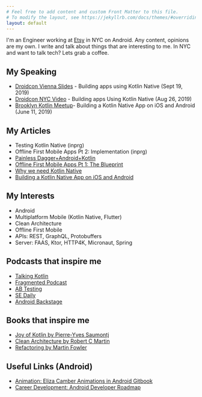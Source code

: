 ```yaml
---
# Feel free to add content and custom Front Matter to this file.
# To modify the layout, see https://jekyllrb.com/docs/themes/#overriding-theme-defaults
layout: default
---
```


I'm an Engineer working at [Etsy](https://etsy.com) in NYC on Android. Any content, opinions are my own. I write and talk about things that are interesting to me.
In NYC and want to talk tech? Lets grab a coffee.

## My Speaking

- [Droidcon Vienna Slides](https://speakerdeck.com/jeremyrempel/building-apps-using-kotlin-native-droidcon-vienna-2019) - Building apps using Kotlin Native (Sept 19, 2019)
- [Droidcon NYC Video](https://www.droidcon.com/media-detail?video=362610043) - Building apps Using Kotlin Native (Aug 26, 2019)
- [Brooklyn Kotlin Meetup](https://www.meetup.com/Brooklyn-Kotlin/events/261514280/)- Building a Kotlin Native App on iOS and Android (June 11, 2019)

## My Articles
- Testing Kotlin Native (inprg)
- Offline First Mobile Apps Pt 2: Implementation (inprg)
- [Painless Dagger+Android+Kotlin](https://medium.com/@jeremyrempel/painless-dagger-android-kotlin-2c3767a24508)
- [Offline First Mobile Apps Pt 1: The Blueprint](https://medium.com/android-things/offline-first-applications-pt-1-the-blueprint-9f518aa374dd)
- [Why we need Kotlin Native](https://medium.com/android-things/why-we-need-kotlin-native-adacc03e988c)
- [Building a Kotlin Native App on iOS and Android](https://medium.com/android-things/building-a-kotlin-native-on-ios-android-6a6db9df5bef)

## My Interests

- Android
- Multiplatform Mobile (Kotlin Native, Flutter)
- Clean Architecture
- Offline First Mobile
- APIs: REST, GraphQL, Protobuffers
- Server: FAAS, Ktor, HTTP4K,  Micronaut, Spring

## Podcasts that inspire me
- [Talking Kotlin](http://talkingkotlin.com/)
- [Fragmented Podcast](https://fragmentedpodcast.com/)
- [AB Testing](https://www.angryweasel.com/ABTesting/)
- [SE Daily](https://softwareengineeringdaily.com/)
- [Android Backstage](http://androidbackstage.blogspot.com/)

## Books that inspire me
- [Joy of Kotlin by Pierre-Yves Saumontj](https://www.manning.com/books/the-joy-of-kotlin)
- [Clean Architecture by Robert C Martin](https://www.amazon.com/Clean-Architecture-Craftsmans-Software-Structure/dp/0134494164)
- [Refactoring by Martin Fowler](https://martinfowler.com/books/refactoring.html)

## Useful Links (Android)

- [Animation: Eliza Camber Animations in Android Gitbook](https://elizacamber.gitbook.io/animations-2018/)
- [Career Development: Android Developer Roadmap](https://github.com/mobile-roadmap/android-developer-roadmap/blob/master/README.md)

